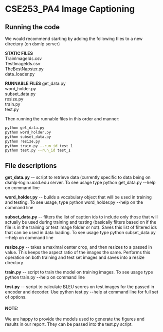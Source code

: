# CSE253_PA4 Image Captioning

## Running the code

We would recommend starting by adding the following files to a new directory (on dsmlp server)

__STATIC FILES__<br>
TrainImageIds.csv<br>
TestImageIds.csv<br>
TheBestNapster.py<br>
data_loader.py<br>

__RUNNABLE FILES__
get_data.py<br>
word_holder.py<br>
subset_data.py<br>
resize.py<br>
train.py<br>
test.py<br>

Then running the runnable files in this order and manner:

```bash
python get_data.py
python word_holder.py
python subset_data.py
python resize.py
python train.py --run_id test_1
python test.py --run_id test_1
```

## File descriptions
__get_data.py__ -- script to retrieve data (currently specific to data being on dsmlp-login.ucsd.edu server. To see usage type python get_data.py --help on command line

__word_holder.py__ -- builds a vocabulary object that will be used in training and testing. To see usage, type python word_holder.py --help on the command line

__subset_data.py__ -- filters the list of caption ids to include only those that will actually be used during training and testing (basically filters based on if the file is in the training or test image folder or not). Saves this list of filtered ids that can be used in data loading. To see usage type python subset_data.py --help on command line

__resize.py__ -- takes a maximal center crop, and then resizes to a passed in value. This keeps the aspect ratio of the images the same. Performs this operation on both training and test set images and saves into a resize directory

__train.py__ -- script to train the model on training images. To see usage type python train.py --help on command line

__test.py__ -- script to calculate BLEU scores on test images for the passed in encoder and decoder. Use python test.py --help at command line for full set of options.

#### NOTE:
We are happy to provide the models used to generate the figures and results in our report. They can be passed into the test.py script.
